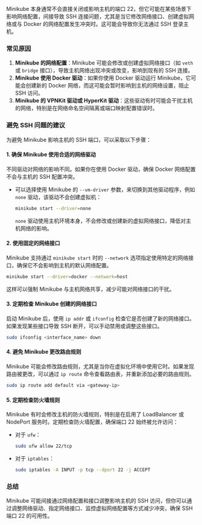 

Minikube 本身通常不会直接关闭或影响主机的端口 22，但它可能在某些场景下影响网络配置，间接导致 SSH 连接问题，尤其是当它修改网络接口、创建虚拟网络或与 Docker 的网络配置发生冲突时。这可能会导致你无法通过 SSH 登录主机。

### 常见原因
1. **Minikube 的网络配置**：Minikube 可能会修改或创建虚拟网络接口（如 `veth` 或 `bridge` 接口），导致主机网络出现冲突或改变，影响到现有的 SSH 连接。
2. **Minikube 使用 Docker 驱动**：如果你使用 Docker 驱动运行 Minikube，它可能会创建新的 Docker 网络，而这可能会暂时影响到主机的网络设置，阻止 SSH 访问。
3. **Minikube 的 VPNKit 驱动或 HyperKit 驱动**：这些驱动有时可能会干扰主机的网络，特别是在网络命名空间隔离或端口映射配置错误时。

### 避免 SSH 问题的建议
为避免 Minikube 影响主机的 SSH 端口，可以采取以下步骤：

#### 1. **确保 Minikube 使用合适的网络驱动**
不同驱动对网络的影响不同。如果你在使用 Docker 驱动，确保 Docker 网络配置不会与主机的 SSH 配置冲突。

- 可以选择使用 Minikube 的 `--vm-driver` 参数，来切换到其他驱动程序，例如 `none` 驱动，该驱动不会创建虚拟机：
  
  ```bash
  minikube start --driver=none
  ```

  `none` 驱动使用主机环境本身，不会修改或创建新的虚拟网络接口，降低对主机网络的影响。

#### 2. **使用固定的网络接口**
Minikube 支持通过 `minikube start` 时的 `--network` 选项指定使用特定的网络接口，确保它不会影响到主机的默认网络配置。

```bash
minikube start --driver=docker --network=host
```

这样可以强制 Minikube 与主机网络共享，减少可能对网络接口的干扰。

#### 3. **定期检查 Minikube 创建的网络接口**
启动 Minikube 后，使用 `ip addr` 或 `ifconfig` 检查它是否创建了新的网络接口。如果发现某些接口导致 SSH 断开，可以手动禁用或调整这些接口。

```bash
sudo ifconfig <interface_name> down
```

#### 4. **避免 Minikube 更改路由规则**
Minikube 可能会修改路由规则，尤其是当你在虚拟化环境中使用它时。如果发现路由被更改，可以通过 `ip route` 命令查看路由表，并重新添加必要的路由规则。

```bash
sudo ip route add default via <gateway-ip>
```

#### 5. **定期检查防火墙规则**
Minikube 有时会修改主机的防火墙规则，特别是在启用了 LoadBalancer 或 NodePort 服务时。定期检查防火墙配置，确保端口 22 始终被允许访问：

- 对于 `ufw`：

  ```bash
  sudo ufw allow 22/tcp
  ```

- 对于 `iptables`：

  ```bash
  sudo iptables -A INPUT -p tcp --dport 22 -j ACCEPT
  ```

### 总结
Minikube 可能间接通过网络配置和接口调整影响主机的 SSH 访问，但你可以通过调整网络驱动、指定网络接口、监控虚拟网络配置等方式减少冲突，确保 SSH 端口 22 的可用性。

